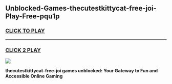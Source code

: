 
## Unblocked-Games-thecutestkittycat-free-joi-Play-Free-pqu1p
<h3>
<a href="https://premium76.site?title=thecutestkittycat-free-joi&ref=22A">CLICK TO PLAY</a></h3>
<hr>

<h3>
<a href="https://premium76.site?title=thecutestkittycat-free-joi&ref=22A">CLICK 2 PLAY</a>
  
</h3>

<a href="https://premium76.site?title=thecutestkittycat-free-joi&ref=22A"><img src="https://clearcache.store/games.png"></a>


**thecutestkittycat-free-joi games unblocked: Your Gateway to Fun and Accessible Online Gaming**
